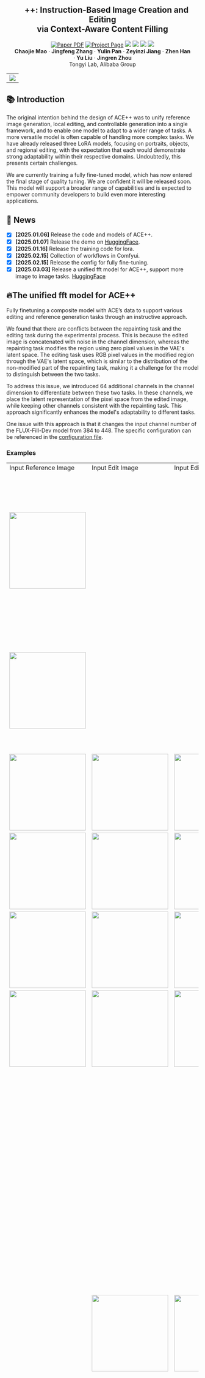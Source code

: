 <p align="center">



  <h2 align="center"><img src="assets/figures/icon.png" height=16> ++: Instruction-Based Image Creation and Editing <br> via Context-Aware Content Filling </h2>

  <p align="center">
    <a href="https://arxiv.org/abs/2501.02487"><img src='https://img.shields.io/badge/arXiv-ACE++-red' alt='Paper PDF'></a>
    <a href='https://ali-vilab.github.io/ACE_plus_page/'><img src='https://img.shields.io/badge/Project_Page-ACE++-blue' alt='Project Page'></a>
    <a href='https://github.com/modelscope/scepter'><img src='https://img.shields.io/badge/Scepter-ACE++-green'></a>
    <a href='https://huggingface.co/spaces/scepter-studio/ACE-Plus'><img src='https://img.shields.io/badge/%F0%9F%A4%97%20Hugging%20Face-Space-orange'></a>
    <a href='https://huggingface.co/ali-vilab/ACE_Plus/tree/main'><img src='https://img.shields.io/badge/%F0%9F%A4%97%20Hugging%20Face-Model-orange'></a>
    <a href='https://modelscope.cn/models/iic/ACE_Plus/summary'><img src='https://img.shields.io/badge/ModelScope-Model-purple'></a>
    <br>
    <strong>Chaojie Mao</strong>
    ·
    <strong>Jingfeng Zhang</strong>
    ·
    <strong>Yulin Pan</strong>
    ·
    <strong>Zeyinzi Jiang</strong>
    ·
    <strong>Zhen Han</strong>
    <br>
    ·
    <strong>Yu Liu</strong>
    ·
    <strong>Jingren Zhou</strong>
    <br>
    Tongyi Lab, Alibaba Group
  </p>
  <table align="center">
    <tr>
    <td>
      <img src="assets/ace_method/method++.png">
    </td>
    </tr>
  </table>

## 📚 Introduction

The original intention behind the design of ACE++ was to unify reference image generation, local editing, 
and controllable generation into a single framework, and to enable one model to adapt to a wider range of tasks. 
A more versatile model is often capable of handling more complex tasks. We have already released three LoRA models, 
focusing on portraits, objects, and regional editing, with the expectation that each would demonstrate strong adaptability 
within their respective domains. Undoubtedly, this presents certain challenges. 

We are currently training a fully fine-tuned model, which has now entered the final stage of quality tuning. 
We are confident it will be released soon. This model will support a broader range of capabilities and is 
expected to empower community developers to build even more interesting applications.

## 📢 News
- [x] **[2025.01.06]** Release the code and models of ACE++.
- [x] **[2025.01.07]** Release the demo on [HuggingFace](https://huggingface.co/spaces/scepter-studio/ACE-Plus).
- [x] **[2025.01.16]** Release the training code for lora.
- [x] **[2025.02.15]** Collection of workflows in Comfyui.
- [x] **[2025.02.15]** Release the config for fully fine-tuning.
- [x] **[2025.03.03]** Release a unified fft model for ACE++, support more image to image tasks. [HuggingFace](https://huggingface.co/ali-vilab/ACE_Plus/tree/main)

## 🔥The unified fft model for ACE++
Fully finetuning a composite model with ACE’s data to support various editing and reference generation tasks through an instructive approach.

We found that there are conflicts between the repainting task and the editing task during the experimental process. This is because the edited image is concatenated with noise in the channel dimension, whereas the repainting task modifies the region using zero pixel values in the VAE's latent space. The editing task uses RGB pixel values in the modified region through the VAE's latent space, which is similar to the distribution of the non-modified part of the repainting task, making it a challenge for the model to distinguish between the two tasks.

To address this issue, we introduced 64 additional channels in the channel dimension to differentiate between these two tasks. In these channels, we place the latent representation of the pixel space from the edited image, while keeping other channels consistent with the repainting task. This approach significantly enhances the model's adaptability to different tasks.

One issue with this approach is that it changes the input channel number of the FLUX-Fill-Dev model from 384 to 448. The specific configuration can be referenced in the [configuration file](config/ace_plus_fft.yaml).

### Examples
<table><tbody>
  <tr>
    <td>Input Reference Image</td>
    <td>Input Edit Image</td>
    <td>Input Edit Mask</td>
    <td>Output</td>
    <td>Instruction</td>
    <td>Function</td>
  </tr>
  <tr>
    <td><img src="./assets/samples/portrait/human_1.jpg" width="200"></td>
    <td></td>
    <td></td>
    <td><img src="./assets/samples/portrait/human_1_fft.webp" width="200"></td>
    <td style="word-wrap:break-word;word-break:break-all;" width="250px";>"Maintain the facial features, A girl is wearing a neat police uniform and sporting a badge. She is smiling with a friendly and confident demeanor. The background is blurred, featuring a cartoon logo."</td>
    <td style="word-wrap:break-word;word-break:break-all;" width="250px";>"Character ID Consistency Generation"</td>
  </tr>
  <tr>
    <td><img src="./assets/samples/subject/subject_1.jpg" width="200"></td>
    <td></td>
    <td></td>    
    <td><img src="./assets/samples/subject/subject_1_fft.webp" width="200"></td>
    <td style="word-wrap:break-word;word-break:break-all;" width="250px";>"Display the logo in a minimalist style printed in white on a matte black ceramic coffee mug, alongside a steaming cup of coffee on a cozy cafe table."</td>
    <td style="word-wrap:break-word;word-break:break-all;" width="250px";>"Subject Consistency Generation"</td>
  </tr>
  <tr>
    <td><img src="./assets/samples/application/photo_editing/1_ref.png" width="200"></td>
    <td><img src="./assets/samples/application/photo_editing/1_2_edit.jpg" width="200"></td>
    <td><img src="./assets/samples/application/photo_editing/1_2_m.webp" width="200"></td>
    <td><img src="./assets/samples/application/photo_editing/1_2_fft.webp" width="200"></td>
    <td style="word-wrap:break-word;word-break:break-all;" width="250px";>"The item is put on the table."</td>
    <td style="word-wrap:break-word;word-break:break-all;" width="250px";>"Subject Consistency Editing"</td>
  </tr>
  <tr>
    <td><img src="./assets/samples/application/logo_paste/1_ref.png" width="200"></td>
    <td><img src="./assets/samples/application/logo_paste/1_1_edit.png" width="200"></td>
    <td><img src="./assets/samples/application/logo_paste/1_1_m.png" width="200"></td>
    <td><img src="./assets/samples/application/logo_paste/1_1_fft.webp" width="200"></td>
    <td style="word-wrap:break-word;word-break:break-all;" width="250px";>"The logo is printed on the headphones."</td>
    <td style="word-wrap:break-word;word-break:break-all;" width="250px";>"Subject Consistency Editing"</td>
  </tr>
  <tr>
    <td><img src="./assets/samples/application/try_on/1_ref.png" width="200"></td>
    <td><img src="./assets/samples/application/try_on/1_1_edit.png" width="200"></td>
    <td><img src="./assets/samples/application/try_on/1_1_m.png" width="200"></td>
    <td><img src="./assets/samples/application/try_on/1_1_fft.webp" width="200"></td>
    <td style="word-wrap:break-word;word-break:break-all;" width="250px";>"The woman dresses this skirt."</td>
    <td style="word-wrap:break-word;word-break:break-all;" width="250px";>"Try On"</td>
  </tr>
  <tr>
    <td><img src="./assets/samples/application/movie_poster/1_ref.png" width="200"></td>
    <td><img src="./assets/samples/portrait/human_1.jpg" width="200"></td>
    <td><img src="./assets/samples/application/movie_poster/1_2_m.webp" width="200"></td>
    <td><img src="./assets/samples/application/movie_poster/1_1_fft.webp" width="200"></td>
    <td style="word-wrap:break-word;word-break:break-all;" width="250px";>"{image}, the man faces the camera."</td>
    <td style="word-wrap:break-word;word-break:break-all;" width="250px";>"Face swap"</td>
  </tr>
 <tr>
    <td></td>
    <td><img src="./assets/samples/application/sr/sr_tiger.png" width="200"></td>
    <td><img src="./assets/samples/application/sr/sr_tiger_m.webp" width="200"></td>
    <td><img src="./assets/samples/application/sr/sr_tiger_fft.webp" width="200"></td>
    <td style="word-wrap:break-word;word-break:break-all;" width="250px";>"{image} features a close-up of a young, furry tiger cub on a rock. The tiger, which appears to be quite young, has distinctive orange, black, and white striped fur, typical of tigers. The cub's eyes have a bright and curious expression, and its ears are perked up, indicating alertness. The cub seems to be in the act of climbing or resting on the rock. The background is a blurred grassland with trees, but the focus is on the cub, which is vividly colored while the rest of the image is in grayscale, drawing attention to the tiger's details. The photo captures a moment in the wild, depicting the charming and tenacious nature of this young tiger, as well as its typical interaction with the environment."</td>
    <td style="word-wrap:break-word;word-break:break-all;" width="250px";>"Super-resolution"</td>
  </tr>
  <tr>
    <td></td>
    <td><img src="./assets/samples/application/photo_editing/1_ref.png" width="200"></td>
    <td><img src="./assets/samples/application/photo_editing/1_1_orm.webp" width="200"></td>
    <td><img src="./assets/samples/application/regional_editing/1_1_fft.webp" width="200"></td>
    <td style="word-wrap:break-word;word-break:break-all;" width="250px";>"a blue hand"</td>
    <td style="word-wrap:break-word;word-break:break-all;" width="250px";>"Regional Editing"</td>
  </tr>
  <tr>
    <td></td>
    <td><img src="./assets/samples/application/photo_editing/1_ref.png" width="200"></td>
    <td><img src="./assets/samples/application/photo_editing/1_1_rm.webp" width="200"></td>
    <td><img src="./assets/samples/application/regional_editing/1_2_fft.webp" width="200"></td>
    <td style="word-wrap:break-word;word-break:break-all;" width="250px";>"Mechanical  hands like a robot"</td>
    <td style="word-wrap:break-word;word-break:break-all;" width="250px";>"Regional Editing"</td>
  </tr>
  <tr>
    <td></td>
    <td><img src="./assets/samples/control/1_1_recolor.webp" width="200"></td>
    <td><img src="./assets/samples/control/1_1_m.webp" width="200"></td>
    <td><img src="./assets/samples/control/1_1_fft_recolor.webp" width="200"></td>
    <td style="word-wrap:break-word;word-break:break-all;" width="250px";>"{image} Beautiful female portrait, Robot with smooth White transparent carbon shell, rococo detailing, Natural lighting, Highly detailed, Cinematic, 4K."</td>
    <td style="word-wrap:break-word;word-break:break-all;" width="250px";>"Recolorizing"</td>
  </tr>
  <tr>
    <td></td>
    <td><img src="./assets/samples/control/1_1_depth.webp" width="200"></td>
    <td><img src="./assets/samples/control/1_1_m.webp" width="200"></td>
    <td><img src="./assets/samples/control/1_1_fft_depth.webp" width="200"></td>
    <td style="word-wrap:break-word;word-break:break-all;" width="250px";>"{image} Beautiful female portrait, Robot with smooth White transparent carbon shell, rococo detailing, Natural lighting, Highly detailed, Cinematic, 4K."</td>
    <td style="word-wrap:break-word;word-break:break-all;" width="250px";>"Depth Guided Generation"</td>
  </tr>
  <tr>
    <td></td>
    <td><img src="./assets/samples/control/1_1_contourc.webp" width="200"></td>
    <td><img src="./assets/samples/control/1_1_m.webp" width="200"></td>
    <td><img src="./assets/samples/control/1_1_fft_contour.webp" width="200"></td>
    <td style="word-wrap:break-word;word-break:break-all;" width="250px";>"{image} Beautiful female portrait, Robot with smooth White transparent carbon shell, rococo detailing, Natural lighting, Highly detailed, Cinematic, 4K."</td>
    <td style="word-wrap:break-word;word-break:break-all;" width="250px";>"Contour Guided Generation"</td>
  </tr>
</tbody>
</table>


##  Comfyui Workflows in community
We are deeply grateful to the community developers for building many fascinating applications based on the ACE++ series of models. 
During this process, we have received valuable feedback, particularly regarding artifacts in generated images and the stability of the results. 
In response to these issues, many developers have proposed creative solutions, which have greatly inspired us, and we pay tribute to them. 
At the same time, we will take these concerns into account in our further optimization efforts, carefully evaluating and testing before releasing new models.

In the table below, we have briefly listed some workflows for everyone to use.

<table><tbody>
  <tr>
    <td>Workflow</td>
    <td>Author</td>
    <td>Example</td>
  </tr>
  <tr>
    <td><a href="https://www.runninghub.cn/post/1890052281759571970"> 【飞翔鲸】王炸！FLUX+ACE++换头 </a> </td>
    <td><a href="https://www.runninghub.cn/user-center/1851827947798740994"> 飞翔鲸 </a></td>
    <td><img src="./assets/comfyui/feixiangjing_face.png" height="200"></td>
  </tr>
  <tr>
    <td><a href="https://www.runninghub.cn/post/1890014204382916609"> 最新ACE++ Redux 万物迁移 AI模特换装 UP 楚门的AI世界 </a> </td>
    <td><a href="https://www.runninghub.cn/user-center/1865415077888405506"> 楚门的AI世界 </a></td>
    <td><img src="./assets/comfyui/chumen_tryon.jpg" height="200"></td>
  </tr>
  <tr>
    <td><a href="https://openart.ai/workflows/t8star/ace-plusfillredux/bgQDNz8SeySMDqn13ZBv"> Ace Plus+Fill+Redux稳定无抽卡换装工作流</a> </td>
    <td><a href="https://openart.ai/workflows/profile/t8star?sort=latest"> T8star-Aix </a></td>
    <td><img src="./assets/comfyui/t8_star_tryon.jpg" height="200"></td>
  </tr>
  <tr>
    <td><a href="https://openart.ai/workflows/t8star/ace-plusfillredux/ifIvaWXW9QkLtNV405j7"> Ace Plus+Fill+Redux稳定少抽卡标志工作流</a> </td>
    <td><a href="https://openart.ai/workflows/profile/t8star?sort=latest"> T8star-Aix </a></td>
    <td><img src="./assets/comfyui/t8_star_logo.jpg" height="200"></td>
  </tr>
  <tr>
    <td><a href="https://openart.ai/workflows/t8star/ace-plusfillredux/WdwUwGXPLHhnSOlSEfTg"> Ace Plus+Fill+Redux稳定无抽卡换脸工作流</a> </td>
    <td><a href="https://openart.ai/workflows/profile/t8star?sort=latest"> T8star-Aix </a></td>
    <td><img src="./assets/comfyui/t8_star_face.jpg" height="200"></td>
  </tr>
  <tr>
    <td><a href="https://openart.ai/workflows/cat_untimely_42/ace-face-swap-in-different-styles/VocvdfQrvDhmKNLEBwJY"> ace++ face swap in different styles </a> </td>
    <td><a href="https://openart.ai/workflows/profile/cat_untimely_42?sort=latest"> jax </a></td>
    <td><img src="./assets/comfyui/jax_face_swap.jpg" height="200"></td>
  </tr>
  <tr>
    <td><a href="https://openart.ai/workflows/leeguandong/fllux-ace-subject-without-reference-image/HjYf6Eae2PRGACJWXdrE"> fllux ace++ subject without reference image </a> </td>
    <td><a href="https://openart.ai/workflows/profile/leeguandong?sort=latest"> leeguandong </a></td>
    <td><img src="./assets/comfyui/leeguandong_subject.jpg" height="200"></td>
  </tr>
  <tr>
    <td><a href="https://openart.ai/workflows/whale_waterlogged_60/scepter-ace-more-convenient-replacement-of-everything/gjAsh5rGjfC6OEB2AUZv"> Scepter-ACE++ More convenient replacement of everything</a> </td>
    <td><a href="https://openart.ai/workflows/profile/whale_waterlogged_60?sort=latest"> HaoBeen </a></td>
    <td><img src="./assets/comfyui/haobeen_ace_plus.jpg" height="200"></td>
  </tr>
</tbody>
</table>

Additionally, many bloggers have published tutorials on how to use it, which are listed in the table below.

<table><tbody>
  <tr>
    <td>Tutorial</td>
  </tr>
  <tr>
    <td><a href="https://www.youtube.com/watch?v=5OwcxugdWxI"> Best Faceswapper I've Seen. ACE++ in ComfyUI. </a> </td>
  </tr>
  <tr>
    <td><a href="https://www.youtube.com/watch?v=2fgT35H_tuE&pp=ygUIYWNlIHBsdXM%3D"> ACE ++ In ComfyUI All-round Creator & Editor - More Than Just A Faceswap AI </a> </td>
  </tr>
  <tr>
    <td><a href="https://www.youtube.com/watch?v=XU376PzgnXc"> Ai绘画进阶140-咦？大家用的都不对？！Ace Plus工作流正确搭建方式及逻辑，参数详解，Flux Fill，Redux联用-T8 Comfyui教程</a> </td>
  </tr>
  <tr>
    <td><a href="https://www.youtube.com/watch?v=1cbOkN0mTw0"> ace++：告别 Lora 训练，无需pulid，轻松打造专属角色！ | No Lora Training, Easily Create Exclusive Characters!</a> </td>
  </tr>
  <tr>
    <td><a href="https://www.youtube.com/watch?v=0wMoWSTm5Hc"> Ace++ and Flux Fill: Advanced Face Swapping Made Easy in ComfyUI | No Lora Training, Easily Create Exclusive Characters!</a> </td>
  </tr>
  <tr>
    <td><a href="https://www.youtube.com/watch?v=7GrkIFuRQAc"> ComfyUI - ACE Plus Subject Portrait Lora </a> </td>
  </tr>
  <tr>
    <td><a href="https://www.bilibili.com/video/BV1HiKpeuE8o/?spm_id_from=333.337.search-card.all.click&vd_source=927630f34c77eee560afd69cfdba3f47"> 🤗AI一致性技术新突破！ACE++技术一致性comfyui工作流🍋‍ </a> </td>
  </tr>
  <tr>
    <td><a href="https://www.bilibili.com/video/BV1obN9enEvp/?spm_id_from=333.337.search-card.all.click&vd_source=927630f34c77eee560afd69cfdba3f47"> ComfyUI 第55集 人像换脸 FLUX的FILL模型+ACE LORA </a> </td>
  </tr>
  <tr>
    <td><a href="https://www.bilibili.com/video/BV1pPN3eBEtr/?spm_id_from=333.337.search-card.all.click&vd_source=927630f34c77eee560afd69cfdba3f47"> 换装变脸贴logo，无所不能的Ace_Plus lora </a> </td>
  </tr>
</tbody>
</table>


##  🔥 ACE Models
ACE++ provides a comprehensive toolkit for image editing and generation to support various applications. We encourage developers to choose the appropriate model based on their own scenarios and to fine-tune their models using data from their specific scenarios to achieve more stable results.  




### ACE++ Portrait
Portrait-consistent generation to maintain the consistency of the portrait.

<table><tbody>
  <tr>
    <td>Tuning Method</td>
    <td>Input</td>
    <td>Output</td>
    <td>Instruction</td>
    <td>Models</td>
  </tr>
  <tr>
    <td>LoRA <br>+ ACE Data</td>
    <td><img src="./assets/samples/portrait/human_1.jpg" width="200"></td>
    <td><img src="./assets/samples/portrait/human_1_1.jpg" width="200"></td>
    <td style="word-wrap:break-word;word-break:break-all;" width="250px";>"Maintain the facial features. A girl is wearing a neat police uniform and sporting a badge. She is smiling with a friendly and confident demeanor. The background is blurred, featuring a cartoon logo."</td>
    <td align="center" style="word-wrap:break-word;word-break:break-all;" width="200px";><a href="https://www.modelscope.cn/models/iic/ACE_Plus/"><img src="https://img.shields.io/badge/ModelScope-Model-blue" alt="ModelScope link"> </a> <a href="https://huggingface.co/ali-vilab/ACE_Plus/tree/main/portrait/"><img src="https://img.shields.io/badge/%F0%9F%A4%97%20Hugging%20Face-Model-yellow" alt="HuggingFace link"> </a> </td>
  </tr>
</tbody>
</table>

Models' scepter_path: 
- **ModelScope:** ms://iic/ACE_Plus@portrait/xxxx.safetensors
- **HuggingFace:** hf://ali-vilab/ACE_Plus@portrait/xxxx.safetensors


### ACE++ Subject
Subject-driven image generation task to maintain the consistency of a specific subject in different scenes.
<table><tbody>
  <tr>
    <td>Tuning Method</td>
    <td>Input</td>
    <td>Output</td>
    <td>Instruction</td>
    <td>Models</td>
  </tr>
  <tr>
    <td>LoRA <br>+ ACE Data</td>
    <td><img src="./assets/samples/subject/subject_1.jpg" width="200"></td>
    <td><img src="./assets/samples/subject/subject_1_1.jpg" width="200"></td>
    <td style="word-wrap:break-word;word-break:break-all;" width="250px";>"Display the logo in a minimalist style printed in white on a matte black ceramic coffee mug, alongside a steaming cup of coffee on a cozy cafe table."</td>
    <td align="center" style="word-wrap:break-word;word-break:break-all;" width="200px";><a href="https://www.modelscope.cn/models/iic/ACE_Plus/"><img src="https://img.shields.io/badge/ModelScope-Model-blue" alt="ModelScope link"> </a> <a href="https://huggingface.co/ali-vilab/ACE_Plus/tree/main/subject/"><img src="https://img.shields.io/badge/%F0%9F%A4%97%20Hugging%20Face-Model-yellow" alt="HuggingFace link"> </a> </td>
  </tr>
</tbody>
</table>

Models' scepter_path: 
- **ModelScope:** ms://iic/ACE_Plus@subject/xxxx.safetensors
- **HuggingFace:** hf://ali-vilab/ACE_Plus@subject/xxxx.safetensors


### ACE++ LocalEditing
Redrawing the mask area of images while maintaining the original structural information of the edited area.
<table><tbody>
  <tr>
    <td>Tuning Method</td>
    <td>Input</td>
    <td>Output</td>
    <td>Instruction</td>
    <td>Models</td>
  </tr>
  <tr>
    <td>LoRA <br>+ ACE Data</td>
    <td><img src="./assets/samples/local/local_1.webp" width="200"><br><img src="./assets/samples/local/local_1_m.webp" width="200"></td>
    <td><img src="./assets/samples/local/local_1_1.jpg" width="200"></td>
    <td style="word-wrap:break-word;word-break:break-all;" width="250px";>"By referencing the mask, restore a partial image from the doodle {image} that aligns with the textual explanation: "1 white old owl"."</td>
    <td align="center" style="word-wrap:break-word;word-break:break-all;" width="200px";><a href="https://www.modelscope.cn/models/iic/ACE_Plus/"><img src="https://img.shields.io/badge/ModelScope-Model-blue" alt="ModelScope link"> </a> <a href="https://huggingface.co/ali-vilab/ACE_Plus/tree/main/local_editing/"><img src="https://img.shields.io/badge/%F0%9F%A4%97%20Hugging%20Face-Model-yellow" alt="HuggingFace link"> </a> </td>
  </tr>
</tbody>
</table>

Models' scepter_path: 
- **ModelScope:** ms://iic/ACE_Plus@local_editing/xxxx.safetensors
- **HuggingFace:** hf://ali-vilab/ACE_Plus@local_editing/xxxx.safetensors

##  🔥 Applications
The ACE++ model supports a wide range of downstream tasks through simple adaptations. Here are some examples, and we look forward to seeing the community explore even more exciting applications utilizing the ACE++ model.

<table><tbody>
  <tr>
    <th align="center" colspan="1">Application</th>
    <th align="center" colspan="1">ACE++ Model</th>
    <th align="center" colspan="5">Examples</th>
  </tr>
  <tr>
    <td>Try On</td>
    <td>ACE++ Subject</td>
    <td><img src="./assets/samples/application/try_on/1_ref.png" width="200"></td>
    <td><img src="./assets/samples/application/try_on/1_1_edit.png" width="200"></td>
    <td><img src="./assets/samples/application/try_on/1_1_m.png" width="200"></td>
    <td><img src="./assets/samples/application/try_on/1_1_res.png" width="200"></td>
    <td style="word-wrap:break-word;word-break:break-all;" width="100px";>"The woman dresses this skirt."</td>
  </tr>
  <tr>
    <td>Logo Paste</td>
    <td>ACE++ Subject</td>
    <td><img src="./assets/samples/application/logo_paste/1_ref.png" width="200"></td>
    <td><img src="./assets/samples/application/logo_paste/1_1_edit.png" width="200"></td>
    <td><img src="./assets/samples/application/logo_paste/1_1_m.png" width="200"></td>
    <td><img src="./assets/samples/application/logo_paste/1_1_res.webp" width="200"></td>
    <td style="word-wrap:break-word;word-break:break-all;" width="100px";>"The logo is printed on the headphones."</td>
  </tr>
  <tr>
    <td>Photo Editing</td>
    <td>ACE++ Subject</td>
    <td><img src="./assets/samples/application/photo_editing/1_ref.png" width="200"></td>
    <td><img src="./assets/samples/application/photo_editing/1_1_edit.png" width="200"></td>
    <td><img src="./assets/samples/application/photo_editing/1_1_m.png" width="200"></td>
    <td><img src="./assets/samples/application/photo_editing/1_1_res.jpg" width="200"></td>
    <td style="word-wrap:break-word;word-break:break-all;" width="100px";>"The item is put on the ground."</td>
  </tr>
  <tr>
    <td>Movie Poster Editor</td>
    <td>ACE++ Portrait</td>
    <td><img src="./assets/samples/application/movie_poster/1_ref.png" width="200"></td>
    <td><img src="./assets/samples/application/movie_poster/1_1_edit.png" width="200"></td>
    <td><img src="./assets/samples/application/movie_poster/1_1_m.png" width="200"></td>
    <td><img src="./assets/samples/application/movie_poster/1_1_res.webp" width="200"></td>
    <td style="word-wrap:break-word;word-break:break-all;" width="100px";>"The man is facing the camera and is smiling."</td>
  </tr>
</tbody>
</table>

## ⚙️️ Installation
Download the code using the following command:
```bash
git clone https://github.com/ali-vilab/ACE_plus.git
```

Install the necessary packages with `pip`: 
```bash
cd ACE_plus
pip install -r requirements.txt
```
ACE++ depends on FLUX.1-Fill-dev as its base model, which you can download from [![HuggingFace link](https://img.shields.io/badge/%F0%9F%A4%97%20Hugging%20Face-Model-yellow)](https://huggingface.co/black-forest-labs/FLUX.1-Fill-dev). 
In order to run the inference code or Gradio demo normally, we have defined the relevant environment variables to specify the location of the model. 
For model preparation, we provide three methods for downloading the model. The summary of relevant settings is as follows.

|   Model Downloading Method    | Clone to Local Path                                                                                                                                                                                                                                         | Automatic Downloading during Runtime<br>(Setting the Environment Variables using scepter_path in [ACE Models](#-ace-models))                                                                                                       |
|:-----------------------------:|:------------------------------------------------------------------------------------------------------------------------------------------------------------------------------------------------------------------------------------------------------------|:-----------------------------------------------------------------------------------------------------------------------------------------------------------------------------------------------------------------------------------|
| Environment Variables Setting | <pre><code>export FLUX_FILL_PATH="path/to/FLUX.1-Fill-dev"<br>export PORTRAIT_MODEL_PATH="path/to/ACE++ PORTRAIT PATH"<br>export SUBJECT_MODEL_PATH="path/to/ACE++ SUBJECT PATH"<br>export LOCAL_MODEL_PATH="path/to/ACE++ LOCAL EDITING PATH"</code></pre> | <pre><code>export FLUX_FILL_PATH="hf://black-forest-labs/FLUX.1-Fill-dev"<br>export PORTRAIT_MODEL_PATH="${scepter_path}"<br>export SUBJECT_MODEL_PATH="${scepter_path}"<br>export LOCAL_MODEL_PATH="${scepter_path}"</code></pre> |

## 🚀 Inference
Under the condition that the environment variables defined in [Installation](#-installation), users can run examples and test your own samples by executing infer.py. 
The relevant commands for lora models are as follows:
```bash
export FLUX_FILL_PATH="hf://black-forest-labs/FLUX.1-Fill-dev"
export PORTRAIT_MODEL_PATH="ms://iic/ACE_Plus@portrait/comfyui_portrait_lora64.safetensors"                                                                                                                                      
export SUBJECT_MODEL_PATH="ms://iic/ACE_Plus@subject/comfyui_subject_lora16.safetensors"                                                                                                                                         
export LOCAL_MODEL_PATH="ms://iic/ACE_Plus@local_editing/comfyui_local_lora16.safetensors" 
# Use the model from huggingface
# export PORTRAIT_MODEL_PATH="hf://ali-vilab/ACE_Plus@portrait/comfyui_portrait_lora64.safetensors"        
# export SUBJECT_MODEL_PATH="hf://ali-vilab/ACE_Plus@subject/comfyui_subject_lora16.safetensors"        
# export LOCAL_MODEL_PATH="hf://ali-vilab/ACE_Plus@local_editing/comfyui_local_lora16.safetensors" 
python infer_lora.py
```
The relevant commands for fft models are as follows:
```bash
export FLUX_FILL_PATH="hf://black-forest-labs/FLUX.1-Fill-dev"
export ACE_PLUS_FFT_MODEL="ms://iic/ACE_Plus@ace_plus_fft.safetensors.safetensors"                                                                                                                                      
python infer_fft.py
```

## 🚀 Train
We provide training code that allows users to train on their own data. Reference the data in 'data/train.csv' and 'data/eval.csv' to construct the training data and test data, respectively. We use '#;#' to separate fields. 
The required fields include the following six, with their explanations as follows.
```angular2html
"edit_image": represents the input image for the editing task. If it is not an editing task but a reference generation, this field can be left empty.
"edit_mask": represents the input image mask for the editing task, used to specify the editing area. If it is not an editing task but rather for reference generation, this field can be left empty.
"ref_image": represents the input image for the reference image generation task; if it is a pure editing task, this field can be left empty.
"target_image": represents the generated target image and cannot be empty.
"prompt": represents the prompt for the generation task.
"data_type": represents the type of data, which can be 'portrait', 'subject', or 'local'. This field is not used in training phase.
```

All parameters related to training are stored in 'train_config/ace_plus_lora.yaml'. To run the training code, execute the following command.

```bash
export FLUX_FILL_PATH="hf://black-forest-labs/FLUX.1-Fill-dev"
python run_train.py  --cfg train_config/ace_plus_lora.yaml
# Training from fft model
export FLUX_FILL_PATH="hf://black-forest-labs/FLUX.1-Fill-dev"
export ACE_PLUS_FFT_MODEL="ms://iic/ACE_Plus@ace_plus_fft.safetensors.safetensors"       
python run_train.py  --cfg train_config/ace_plus_fft.yaml 
```

The models trained by ACE++ can be found in ./examples/exp_example/xxxx/checkpoints/xxxx/0_SwiftLoRA/comfyui_model.safetensors.


## 💻 Demo
We have built a GUI demo based on Gradio to help users better utilize the ACE++ model. Just execute the following command.
```bash
export FLUX_FILL_PATH="hf://black-forest-labs/FLUX.1-Fill-dev"
export PORTRAIT_MODEL_PATH="ms://iic/ACE_Plus@portrait/comfyui_portrait_lora64.safetensors"                                                                                                                                      
export SUBJECT_MODEL_PATH="ms://iic/ACE_Plus@subject/comfyui_subject_lora16.safetensors"                                                                                                                                         
export LOCAL_MODEL_PATH="ms://iic/ACE_Plus@local_editing/comfyui_local_lora16.safetensors" 
# Use the model from huggingface
# export PORTRAIT_MODEL_PATH="hf://ali-vilab/ACE_Plus@portrait/comfyui_portrait_lora64.safetensors"        
# export SUBJECT_MODEL_PATH="hf://ali-vilab/ACE_Plus@subject/comfyui_subject_lora16.safetensors"        
# export LOCAL_MODEL_PATH="hf://ali-vilab/ACE_Plus@local_editing/comfyui_local_lora16.safetensors" 
python demo_lora.py
# Use the fft model
export FLUX_FILL_PATH="hf://black-forest-labs/FLUX.1-Fill-dev"
export ACE_PLUS_FFT_MODEL="ms://iic/ACE_Plus@ace_plus_fft.safetensors.safetensors"       
python demo_fft.py
```

## 📚 Limitations
* For certain tasks, such as deleting and adding objects, there are flaws in instruction following. For adding and replacing objects, we recommend trying the repainting method of the local editing model to achieve this.
* The generated results may contain artifacts, especially when it comes to the generation of hands, which still exhibit distortions.
* The current version of ACE++ is still in the development stage. We are working on improving the model's performance and adding more features.

## 📝 Citation
ACE++ is a post-training model based on the FLUX.1-dev series from black-forest-labs. Please adhere to its open-source license. The test materials used in ACE++ come from the internet and are intended for academic research and communication purposes. If the original creators feel uncomfortable, please contact us to have them removed. 

If you use this model in your research, please cite the works of FLUX.1-dev and the following papers:
```bibtex
@article{mao2025ace++,
  title={ACE++: Instruction-Based Image Creation and Editing via Context-Aware Content Filling},
  author={Mao, Chaojie and Zhang, Jingfeng and Pan, Yulin and Jiang, Zeyinzi and Han, Zhen and Liu, Yu and Zhou, Jingren},
  journal={arXiv preprint arXiv:2501.02487},
  year={2025}
}
```
```bibtex
@article{han2024ace,
  title={ACE: All-round Creator and Editor Following Instructions via Diffusion Transformer},
  author={Han, Zhen and Jiang, Zeyinzi and Pan, Yulin and Zhang, Jingfeng and Mao, Chaojie and Xie, Chenwei and Liu, Yu and Zhou, Jingren},
  journal={arXiv preprint arXiv:2410.00086},
  year={2024}
}
```
